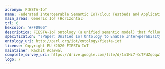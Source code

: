```yaml
---
acronym: FIESTA-IoT
name: Federated Interoperable Semantic IoT/Cloud Testbeds and Applications
main_areas: Generic IoT (Horizontal)
trl: 6
hexcolor: "#FFD966"
description: FIESTA-IoT ontology (a unified semantic model) that follows best practices. FIESTA-IoT Ontology is a merge of concepts from various ontologies such as IoT-lite, M3-lite Taxonomy, SSN, Time and DUL.
specification: "[Paper: Unified IoT Ontology to Enable Interoperability and Federation of Testbeds (Agarwal et al. WF-IoT 2016)](https://ieeexplore.ieee.org/abstract/document/7845470/), [Paper: GDPR-inspired IoT Ontology enabling Semantic Interoperability, Federation of Deployments and Privacy-Preserving Applications](https://arxiv.org/pdf/2012.10314.pdf)"
ontology_uri: http://purl.org/iot/ontology/fiesta-iot
license: Copyright EU H2020 FIESTA-IoT
maintainer: Rachit Agarwal
complete_survey_uri: https://drive.google.com/file/d/1m1Hi7-CcTPdZqoqwITuMrF-cVUQXF3qN/view
logo: /
---
```


